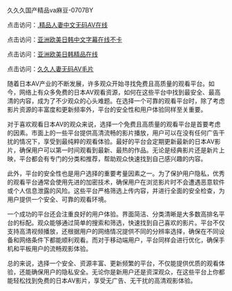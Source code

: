 久久久国产精品ⅴa麻豆-0707BY

点击访问：<a href="https://vassv.pages.dev/">,精品人妻中文无码AV在线</a>

点击访问：<a href="https://gsd-agv.pages.dev/">亚洲欧美日韩中文字幕在线不卡</a>

点击访问：<a href="https://gda-c7m.pages.dev/">亚洲欧美日韩精品在线</a>

点击访问：<a href="https://tfda.pages.dev/">久久人妻无码AⅤ毛片</a>



随着日本AV产业的不断发展，许多观众开始寻找免费且高质量的观看平台。如今，网络上有众多免费的日本AV观看资源，如何在这些平台中找到最安全、最高清的内容，成为了不少观众的心头难题。在选择一个可靠的观看平台时，除了考虑影片资源的丰富度和更新频率外，平台的安全性和用户体验同样至关重要。

对于喜欢观看日本AV的观众来说，选择一个免费且高质量的观看平台是首要考虑的因素。市面上的一些平台提供高清流畅的影片播放，用户可以在没有任何广告干扰的情况下，享受到最纯粹的观看体验。最好的平台会定期更新最新的日本AV影片，确保用户可以第一时间观看到最新、最热的作品。无论是经典影片还是新片上映，平台都会有专门的分类和推荐，帮助观众快速找到自己感兴趣的内容。

此外，平台的安全性也是用户选择的重要考量因素之一。为了保护用户隐私，优秀的观看平台通常会使用先进的加密技术，确保用户在浏览影片时不会遭遇恶意软件或个人信息泄露的风险。这些平台严格筛选上传内容，并进行全面的安全检查，为用户提供一个安全、可靠的观看环境。

一个成功的平台还会注重良好的用户体验。界面简洁、分类清晰是大多数高排名平台的标配。观众能够通过简单的搜索和筛选，快速找到自己喜欢的影片。平台不仅支持高清视频播放，还根据用户的网络情况提供不同的分辨率选择，确保在不同设备和网络条件下都能顺利观看。而对于移动端用户，平台同样会进行优化，确保手机和平板用户的流畅观影体验。

总的来说，选择一个安全、资源丰富、更新频繁的平台，不仅能提供优质的观看体验，还能确保用户的隐私安全。无论你是新用户还是资深观众，在这些平台上你都能轻松找到免费的日本AV影片，享受无广告、无干扰的高清观影体验。

<span style="display:none;">[Canonical link]( https://github.com/dyd08552/541114 ）</span>
